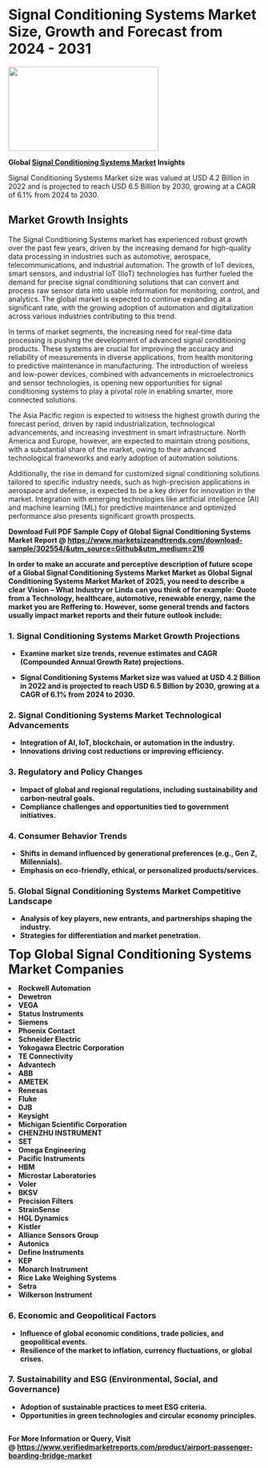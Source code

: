 <H1>Signal Conditioning Systems Market Size, Growth and Forecast from 2024 - 2031</H1><img class="aligncenter size-medium wp-image-584254" src="https://thirdeyenews.in/wp-content/uploads/2024/09/Global-Market-Research-300x168.jpeg" alt="" width="300" height="168" /><p><strong>Global&nbsp;<a href="https://www.marketsizeandtrends.com/download-sample/302554/&amp;utm_source=Github&utm_medium=216">Signal Conditioning Systems Market</a> Insights</strong></p><p>Signal Conditioning Systems Market size was valued at USD 4.2 Billion in 2022 and is projected to reach USD 6.5 Billion by 2030, growing at a CAGR of 6.1% from 2024 to 2030.</p><p><h2>Market Growth Insights</h2> <p>The Signal Conditioning Systems market has experienced robust growth over the past few years, driven by the increasing demand for high-quality data processing in industries such as automotive, aerospace, telecommunications, and industrial automation. The growth of IoT devices, smart sensors, and industrial IoT (IIoT) technologies has further fueled the demand for precise signal conditioning solutions that can convert and process raw sensor data into usable information for monitoring, control, and analytics. The global market is expected to continue expanding at a significant rate, with the growing adoption of automation and digitalization across various industries contributing to this trend.</p> <p><strong></strong></p> <p>In terms of market segments, the increasing need for real-time data processing is pushing the development of advanced signal conditioning products. These systems are crucial for improving the accuracy and reliability of measurements in diverse applications, from health monitoring to predictive maintenance in manufacturing. The introduction of wireless and low-power devices, combined with advancements in microelectronics and sensor technologies, is opening new opportunities for signal conditioning systems to play a pivotal role in enabling smarter, more connected solutions.</p> <p>The Asia Pacific region is expected to witness the highest growth during the forecast period, driven by rapid industrialization, technological advancements, and increasing investment in smart infrastructure. North America and Europe, however, are expected to maintain strong positions, with a substantial share of the market, owing to their advanced technological frameworks and early adoption of automation solutions.</p> <p>Additionally, the rise in demand for customized signal conditioning solutions tailored to specific industry needs, such as high-precision applications in aerospace and defense, is expected to be a key driver for innovation in the market. Integration with emerging technologies like artificial intelligence (AI) and machine learning (ML) for predictive maintenance and optimized performance also presents significant growth prospects.</p> <p><strong></p><p><span class=""><strong>Download Full PDF Sample Copy of Global Signal Conditioning Systems Market Report</strong> @ <a href="https://www.marketsizeandtrends.com/download-sample/302554/&amp;utm_source=Github&utm_medium=216" target="_blank">https://www.marketsizeandtrends.com/download-sample/302554/&amp;utm_source=Github&utm_medium=216</a></span></p><p>In order to make an accurate and perceptive description of future scope of a Global&nbsp;Signal Conditioning Systems Market Market as Global&nbsp;Signal Conditioning Systems Market Market of 2025, you need to describe a clear Vision &ndash; What Industry or Linda can you think of for example: Quote from a Technology, healthcare, automotive, renewable energy, name the market you are Reffering to. However, some general trends and factors usually impact market reports and their future outlook include:</p><h3>1.&nbsp;<strong>Signal Conditioning Systems Market Growth Projections</strong></h3><ul><li>Examine market size trends, revenue estimates and CAGR (Compounded Annual Growth Rate) projections.</li><li><p>Signal Conditioning Systems Market size was valued at USD 4.2 Billion in 2022 and is projected to reach USD 6.5 Billion by 2030, growing at a CAGR of 6.1% from 2024 to 2030.</p></li></ul><h3>2.&nbsp;<strong>Signal Conditioning Systems Market Technological Advancements</strong></h3><ul><li>Integration of AI, IoT, blockchain, or automation in the industry.</li><li>Innovations driving cost reductions or improving efficiency.</li></ul><h3>3.&nbsp;<strong>Regulatory and Policy Changes</strong></h3><ul><li>Impact of global and regional regulations, including sustainability and carbon-neutral goals.</li><li>Compliance challenges and opportunities tied to government initiatives.</li></ul><h3>4.&nbsp;<strong>Consumer Behavior Trends</strong></h3><ul><li>Shifts in demand influenced by generational preferences (e.g., Gen Z, Millennials).</li><li>Emphasis on eco-friendly, ethical, or personalized products/services.</li></ul><h3>5.&nbsp;<strong>Global Signal Conditioning Systems Market Competitive Landscape</strong></h3><ul><li>Analysis of key players, new entrants, and partnerships shaping the industry.</li><li>Strategies for differentiation and market penetration.</li></ul><p data-pm-slice="1 1 []"><span style="color: inherit; font-family: inherit; font-size: 25px;">Top Global Signal Conditioning Systems Market Companies</span></p><div class="" data-test-id=""><p><li>Rockwell Automation</li><li> Dewetron</li><li> VEGA</li><li> Status Instruments</li><li> Siemens</li><li> Phoenix Contact</li><li> Schneider Electric</li><li> Yokogawa Electric Corporation</li><li> TE Connectivity</li><li> Advantech</li><li> ABB</li><li> AMETEK</li><li> Renesas</li><li> Fluke</li><li> DJB</li><li> Keysight</li><li> Michigan Scientific Corporation</li><li> CHENZHU INSTRUMENT</li><li> SET</li><li> Omega Engineering</li><li> Pacific Instruments</li><li> HBM</li><li> Microstar Laboratories</li><li> Voler</li><li> BKSV</li><li> Precision Filters</li><li> StrainSense</li><li> HGL Dynamics</li><li> Kistler</li><li> Alliance Sensors Group</li><li> Autonics</li><li> Define Instruments</li><li> KEP</li><li> Monarch Instrument</li><li> Rice Lake Weighing Systems</li><li> Setra</li><li> Wilkerson Instrument</li></p></div><h3>6.&nbsp;<strong>Economic and Geopolitical Factors</strong></h3><ul><li>Influence of global economic conditions, trade policies, and geopolitical events.</li><li>Resilience of the market to inflation, currency fluctuations, or global crises.</li></ul><h3>7.&nbsp;<strong>Sustainability and ESG (Environmental, Social, and Governance)</strong></h3><ul><li>Adoption of sustainable practices to meet ESG criteria.</li><li>Opportunities in green technologies and circular economy principles.</li></ul><h2><strong style="font-size: 14px;">For More Information or Query, Visit @&nbsp;</strong><a style="background-color: #ffffff; font-size: 14px;" href="https://www.marketsizeandtrends.com/report/signal-conditioning-systems-market/" target="_blank">https://www.verifiedmarketreports.com/product/airport-passenger-boarding-bridge-market</a></h2>
